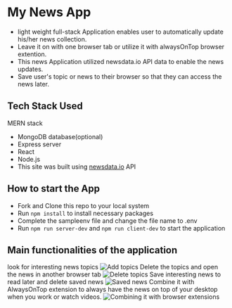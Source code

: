 # My News App
- light weight full-stack Application enables user to automatically update his/her news collection.
- Leave it on with one browser tab or utilize it with alwaysOnTop browser extention.
- This news Application utilized newsdata.io API data to enable the news updates.
- Save user's topic or news to their browser so that they can access the news later.

## Tech Stack Used
MERN stack
- MongoDB database(optional)
- Express server
- React
- Node.js
- This site was built using [newsdata.io](https://newsdata.io/) API

## How to start the App
- Fork and Clone this repo to your local system
- Run `npm install` to install necessary packages
- Complete the sampleenv file and change the file name to .env
- Run `npm run server-dev` and `npm run client-dev` to start the application

 ## Main functionalities of the application
look for interesting news topics
![Add topics](https://i.giphy.com/media/S4DGo7e2j1LvsV6PxC/giphy.webp)
Delete the topics and open the news in another browser tab
![Delete topics](https://i.giphy.com/media/ECicjp9VoaFU75y3fF/giphy.webp)
Save interesting news to read later and delete saved news
![Saved news](https://i.giphy.com/media/Gpk7T9GEVIPMqUCiip/giphy.webp)
Combine it with AlwaysOnTop extension to always have the news on top of your desktop when you work or watch videos.
![Combining it with browser extensions](https://i.giphy.com/media/G3cZzPxVJ0gM6edf5y/giphy.webp)
